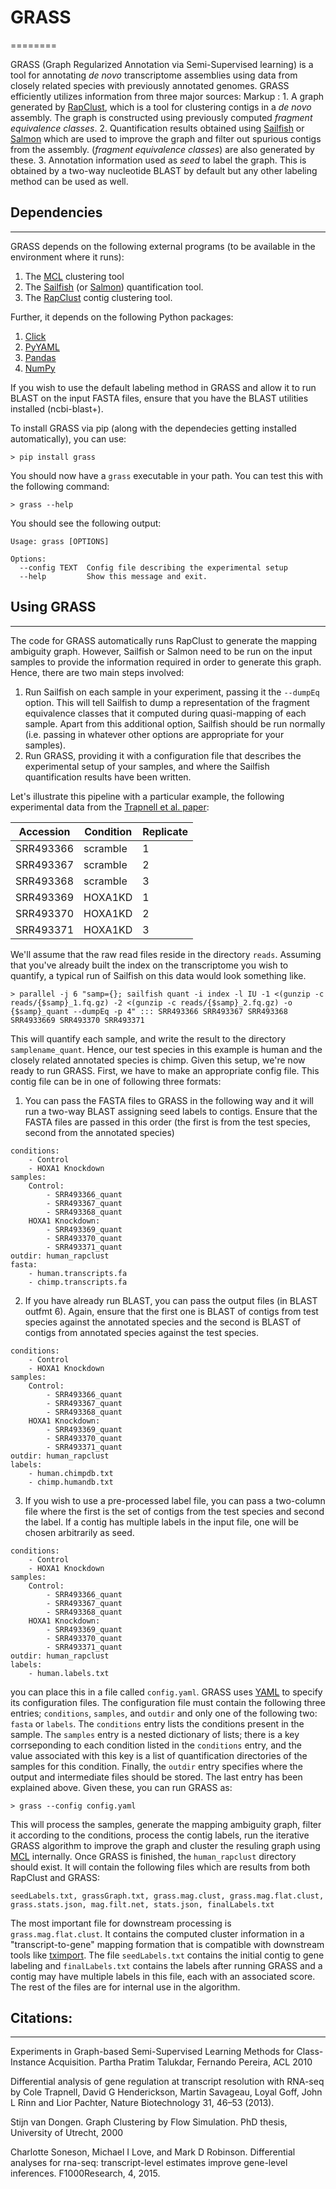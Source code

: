 # GRASS
========

GRASS (Graph Regularized Annotation via Semi-Supervised learning) is a tool for annotating *de novo* transcriptome assemblies using data from closely related species with previously annotated genomes. GRASS efficiently utilizes information from three major sources:
Markup : 1. A graph generated by [RapClust](https://github.com/COMBINE-lab/RapClust), which is a tool for clustering contigs in a *de novo* assembly. The graph is constructed using previously computed *fragment equivalence classes*. 
    2. Quantification results obtained using [Sailfish](https://github.com/kingsfordgroup/sailfish) or [Salmon](https://github.com/COMBINE-lab/salmon) which are used to improve the graph and filter out spurious contigs from the assembly. (*fragment equivalence classes*) are also generated by these.
    3. Annotation information used as *seed* to label the graph. This is obtained by a two-way nucleotide BLAST by default but any other labeling method can be used as well.

## Dependencies
----------------

GRASS depends on the following external programs (to be available in the environment where it runs):

  1. The [MCL](http://micans.org/mcl/) clustering tool
  2. The [Sailfish](https://github.com/kingsfordgroup/sailfish) (or [Salmon](https://github.com/COMBINE-lab/salmon)) quantification tool.
  3. The [RapClust](https://github.com/COMBINE-lab/RapClust) contig clustering tool.

Further, it depends on the following Python packages:
  
  1. [Click](http://click.pocoo.org/5/)
  2. [PyYAML](https://pypi.python.org/pypi/PyYAML)
  3. [Pandas](http://pandas.pydata.org/)
  4. [NumPy](http://www.numpy.org/)

If you wish to use the default labeling method in GRASS and allow it to run BLAST on the input FASTA files, ensure that you have the BLAST utilities installed (ncbi-blast+). 

To install GRASS via pip (along with the dependecies getting installed automatically), you can use:

```
> pip install grass
```

You should now have a `grass` executable in your path.  You can test this with the following command:

```
> grass --help
```

You should see the following output:

```
Usage: grass [OPTIONS]

Options:
  --config TEXT  Config file describing the experimental setup
  --help         Show this message and exit.
```

## Using GRASS
---------------

The code for GRASS automatically runs RapClust to generate the mapping ambiguity graph. However, Sailfish or Salmon need to be run on the input samples to provide the information required in order to generate this graph. Hence, there are two main steps involved:

  1. Run Sailfish on each sample in your experiment, passing it the `--dumpEq` option.  This will tell Sailfish to dump a representation of the fragment equivalence classes that it computed during quasi-mapping of each sample.  Apart from this additional option, Sailfish should be run normally (i.e. passing in whatever other options are appropriate for your samples).
  2. Run GRASS, providing it with a configuration file that describes the experimental setup of your samples, and where the Sailfish quantification results have been written.
    
Let's illustrate this pipeline with a particular example, the following experimental data from the [Trapnell et al. paper](http://www.nature.com/nbt/journal/v31/n1/full/nbt.2450.html):

Accession | Condition | Replicate
----------|-----------|----------
SRR493366 | scramble  | 1
SRR493367	| scramble  | 2
SRR493368	| scramble  | 3
SRR493369	| HOXA1KD	  | 1
SRR493370	| HOXA1KD	  | 2
SRR493371 | HOXA1KD   | 3

We'll assume that the raw read files reside in the directory `reads`.  Assuming that you've already built the index on the transcriptome you wish to quantify, a typical run of Sailfish on this data would look something like.

```
> parallel -j 6 "samp={}; sailfish quant -i index -l IU -1 <(gunzip -c reads/{$samp}_1.fq.gz) -2 <(gunzip -c reads/{$samp}_2.fq.gz) -o {$samp}_quant --dumpEq -p 4" ::: SRR493366 SRR493367 SRR493368 SRR4933669 SRR493370 SRR493371
```

This will quantify each sample, and write the result to the directory `samplename_quant`. Hence, our test species in this example is human and the closely related annotated species is chimp. Given this setup, we're now ready to run GRASS.  First, we have to make an appropriate config file.  This contig file can be in one of following three formats:

  1. You can pass the FASTA files to GRASS in the following way and it will run a two-way BLAST assigning seed labels to contigs. Ensure that the FASTA files are passed in this order (the first is from the test species, second from the annotated species)

```
conditions:
    - Control
    - HOXA1 Knockdown
samples:
    Control:
        - SRR493366_quant
        - SRR493367_quant
        - SRR493368_quant
    HOXA1 Knockdown:
        - SRR493369_quant
        - SRR493370_quant
        - SRR493371_quant
outdir: human_rapclust
fasta:
    - human.transcripts.fa
    - chimp.transcripts.fa
```

  2. If you have already run BLAST, you can pass the output files (in BLAST outfmt 6). Again, ensure that the first one is BLAST of contigs from test species against the annotated species and the second is BLAST of contigs from annotated species against the test species. 

```
conditions:
    - Control
    - HOXA1 Knockdown
samples:
    Control:
        - SRR493366_quant
        - SRR493367_quant
        - SRR493368_quant
    HOXA1 Knockdown:
        - SRR493369_quant
        - SRR493370_quant
        - SRR493371_quant
outdir: human_rapclust
labels:
    - human.chimpdb.txt
    - chimp.humandb.txt
```

  3. If you wish to use a pre-processed label file, you can pass a two-column file where the first is the set of contigs from the test species and second the label. If a contig has multiple labels in the input file, one will be chosen arbitrarily as seed.

```
conditions:
    - Control
    - HOXA1 Knockdown
samples:
    Control:
        - SRR493366_quant
        - SRR493367_quant
        - SRR493368_quant
    HOXA1 Knockdown:
        - SRR493369_quant
        - SRR493370_quant
        - SRR493371_quant
outdir: human_rapclust
labels:
    - human.labels.txt
```

you can place this in a file called `config.yaml`.  GRASS uses [YAML](http://yaml.org/) to specify its configuration files.  The configuration file must contain the following three entries; `conditions`, `samples`, and `outdir` and only one of the following two: `fasta` or `labels`.  The `conditions` entry lists the conditions present in the sample. The `samples` entry is a nested dictionary of lists; there is a key corrseponding to each condition listed in the `conditions` entry, and the value associated with this key is a list of quantification directories of the samples for this condition.  Finally, the `outdir` entry specifies where the output and intermediate files should be stored. The last entry has been explained above. Given these, you can run GRASS as:

```
> grass --config config.yaml
```

This will process the samples, generate the mapping ambiguity graph, filter it according to the conditions, process the contig labels, run the iterative GRASS algorithm to improve the graph and cluster the resuling graph using [MCL](http://micans.org/mcl/) internally.  Once GRASS is finished, the `human_rapclust` directory should exist.  It will contain the following files which are results from both RapClust and GRASS:

`seedLabels.txt, grassGraph.txt, grass.mag.clust, grass.mag.flat.clust, grass.stats.json, mag.filt.net, stats.json, finalLabels.txt`

The most important file for downstream processing is `grass.mag.flat.clust`.  It contains the computed cluster information in a "transcript-to-gene" mapping formation that is compatible with downstream tools like [tximport](https://github.com/mikelove/tximport).  The file `seedLabels.txt` contains the initial contig to gene labeling and `finalLabels.txt` contains the labels after running GRASS and a contig may have multiple labels in this file, each with an associated score. The rest of the files are for internal use in the algorithm.


## Citations:
-------------

Experiments in Graph-based Semi-Supervised Learning Methods for Class-Instance Acquisition. Partha Pratim Talukdar, Fernando Pereira, ACL 2010

Differential analysis of gene regulation at transcript resolution with RNA-seq by Cole Trapnell, David G Henderickson, Martin Savageau, Loyal Goff, John L Rinn and Lior Pachter, Nature Biotechnology 31, 46–53 (2013).

Stijn van Dongen. Graph Clustering by Flow Simulation. PhD thesis, University of Utrecht, 2000

Charlotte Soneson, Michael I Love, and Mark D Robinson. Differential analyses for rna-seq: transcript-level estimates improve gene-level inferences. F1000Research, 4, 2015.


